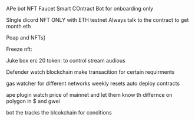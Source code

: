 APe bot
NFT
Faucet Smart COntract
Bot for onboarding only


SIngle dicord NFT ONLY with ETH testnet
Always talk to the contract to get month eth


Poap and NFTs]


Freeze nft: 

Juke box erc 20 token: to control stream
audious


Defender watch blockchain make transacition for certain requirments

gas watcher for different networks
weekly resets
auto deploy contracts

ape plugin
watch price of mainnet
and let them know th differnce on polygon in $ and gwei

bot the tracks the blcokchain for conditions

